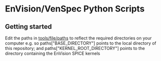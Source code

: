 # EnVision/VenSpec Python Scripts

## Getting started

Edit the paths in [tools/file/paths](tools/file/path.py) to reflect the required directories on your computer e.g. so paths["BASE_DIRECTORY"] points to the local directory of this repository; and paths["KERNEL_ROOT_DIRECTORY"] points to the directory containing the EnVision SPICE kernels
